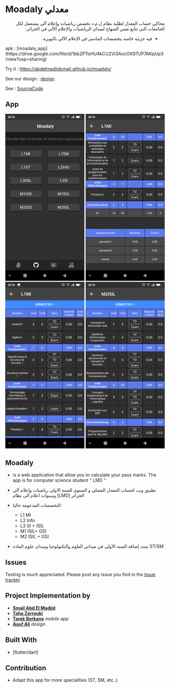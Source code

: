 # Moadaly معدلي
<div style="direction:rtl;">
محاكي حساب المعدل لطلبة نظام ل.م.د تخصص رياضيات وإعلام آلي
يستعمل لكل الجامعات التي تتابع نفس المنهاج لميدان الرياضيات والإعلام الآلي في الجزائر،

* فيه جزئية خاصة بتخصصات الماستر في الإعلام الآلي بالبويرة،
</div>
apk : [moadaly_app](https://drive.google.com/file/d/1bb2PToHU4kCU2Vi3AocOX97UP7AKpUp3/view?usp=sharing)

Try it : https://abdelmadjidsmail.github.io/moadaly/ 

See our design : [design](https://github.com/Sho-Oter/dynamic-grade-average-calculator)

See  : [SourceCode](https://github.com/Abdelmadjidsmail/moadaly)

## App

<div align="center">
    <img src="screen/s4.png" width="250px"</img>
    <img src="screen/s2.png" width="250px"</img> 
</div>
<div align="center">
    <img src="screen/s3.png" width="250px"</img> 
    <img src="screen/s1.png" width="250px"</img> 
</div>

## Moadaly

* is a web application that allow you to calculate your pass marks. The app is for computer science student " LMD "   
* تطبيق ويب لحساب المعدل الفصلي و السنوي للسنة الاولى  رياضيات وإعلام آلي وسنوات اعلام الى   نظام [LMD] الجزائر 

* التخصصات المدعومة حاليا:
  * L1 MI
  * L2 Info
  * L3 SI + ISIL
  * M1 ISIL+ GSI
  * M2 ISIL + GSI
* تمت إضافة السنة الأولى في ميداني العلوم والتكنولوجيا وميدان علوم المادة ST/SM


## Issues
Testing is much appreciated. Please post any issue you find in the [Issue tracker](https://github.com/tarek-berkane/moadaly_v2/issues).



## Project Implementation by 
* [**Smail Abd El Madjid**](https://github.com/Abdelmadjidsmail/)
* [**Taha Zerrouki**](https://github.com/linuxscout/)
* [**Tarek Berkane**](https://github.com/tarekDZ2019) *mobile app*
* [**Aouf Ali**](https://github.com/Sho-Oter)  *design* 

## Built With
* [flutter/dart]

## Contribution
* Adapt this app for more specialities (ST, SM, etc..)







